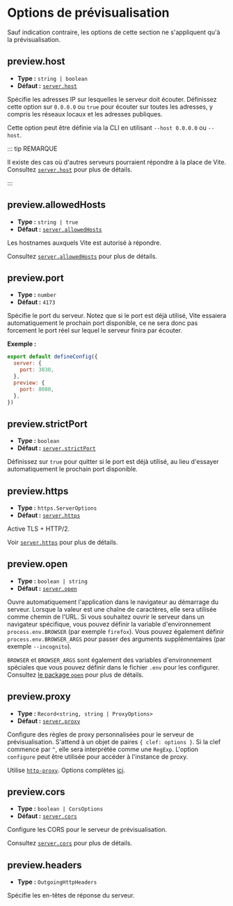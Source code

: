 # Options de prévisualisation

Sauf indication contraire, les options de cette section ne s'appliquent qu'à la prévisualisation.

## preview.host

- **Type :** `string | boolean`
- **Défaut :** [`server.host`](./server-options#server-host)

Spécifie les adresses IP sur lesquelles le serveur doit écouter.
Définissez cette option sur `0.0.0.0` ou `true` pour écouter sur toutes les adresses, y compris les réseaux locaux et les adresses publiques.

Cette option peut être définie via la CLI en utilisant `--host 0.0.0.0` ou `--host`.

::: tip REMARQUE

Il existe des cas où d'autres serveurs pourraient répondre à la place de Vite.
Consultez [`server.host`](./server-options#server-host) pour plus de détails.

:::

## preview.allowedHosts

- **Type :** `string | true`
- **Défaut :** [`server.allowedHosts`](./server-options#server-allowedhosts)

Les hostnames auxquels Vite est autorisé à répondre.

Consultez [`server.allowedHosts`](./server-options#server-allowedhosts) pour plus de détails.

## preview.port

- **Type :** `number`
- **Défaut :** `4173`

Spécifie le port du serveur. Notez que si le port est déjà utilisé, Vite essaiera automatiquement le prochain port disponible, ce ne sera donc pas forcement le port réel sur lequel le serveur finira par écouter.

**Exemple :**

```js
export default defineConfig({
  server: {
    port: 3030,
  },
  preview: {
    port: 8080,
  },
})
```

## preview.strictPort

- **Type :** `boolean`
- **Défaut :** [`server.strictPort`](./server-options#server-strictport)

Définissez sur `true` pour quitter si le port est déjà utilisé, au lieu d'essayer automatiquement le prochain port disponible.

## preview.https

- **Type :** `https.ServerOptions`
- **Défaut :** [`server.https`](./server-options#server-https)

Active TLS + HTTP/2.

Voir [`server.https`](./server-options#server-https) pour plus de détails.

## preview.open

- **Type :** `boolean | string`
- **Défaut :** [`server.open`](./server-options#server-open)

Ouvre automatiquement l'application dans le navigateur au démarrage du serveur. Lorsque la valeur est une chaîne de caractères, elle sera utilisée comme chemin de l'URL. Si vous souhaitez ouvrir le serveur dans un navigateur spécifique, vous pouvez définir la variable d'environnement `process.env.BROWSER` (par exemple `firefox`). Vous pouvez également définir `process.env.BROWSER_ARGS` pour passer des arguments supplémentaires (par exemple `--incognito`).

`BROWSER` et `BROWSER_ARGS` sont également des variables d'environnement spéciales que vous pouvez définir dans le fichier `.env` pour les configurer. Consultez [le package `open`](https://github.com/sindresorhus/open#app) pour plus de détails.

## preview.proxy

- **Type :** `Record<string, string | ProxyOptions>`
- **Défaut :** [`server.proxy`](./server-options#server-proxy)

Configure des règles de proxy personnalisées pour le serveur de prévisualisation. S'attend à un objet de paires `{ clef: options }`. Si la clef commence par `^`, elle sera interprétée comme une `RegExp`. L'option `configure` peut être utilisée pour accéder à l'instance de proxy.

Utilise [`http-proxy`](https://github.com/http-party/node-http-proxy). Options complètes [ici](https://github.com/http-party/node-http-proxy#options).

## preview.cors

- **Type :** `boolean | CorsOptions`
- **Défaut :** [`server.cors`](./server-options#server-cors)

Configure les CORS pour le serveur de prévisualisation.

Consultez [`server.cors`](./server-options#server-cors) pour plus de détails.

## preview.headers

- **Type :** `OutgoingHttpHeaders`

Spécifie les en-têtes de réponse du serveur.
